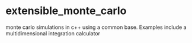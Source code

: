 # extensible_monte_carlo
monte carlo simulations in c++ using a common base. Examples include a multidimensional integration calculator
